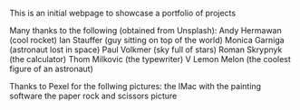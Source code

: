 This is an initial webpage to showcase a portfolio of projects

Many thanks to the following (obtained from Unsplash):
Andy Hermawan (cool rocket)
Ian Stauffer (guy sitting on top of the world)
Monica Garniga (astronaut lost in space)
Paul Volkmer (sky full of stars)
Roman Skrypnyk (the calculator)
Thom Milkovic (the typewriter)
V Lemon Melon (the coolest figure of an astronaut)

Thanks to Pexel for the follwing pictures:
the IMac with the painting software
the paper rock and scissors picture
